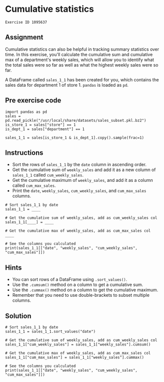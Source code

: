 
#  Cumulative statistics

```
Exercise ID 1095637
```

##  Assignment 

Cumulative statistics can also be helpful in tracking summary statistics over time. In this exercise, you'll calculate the cumulative sum and cumulative max of a department's weekly sales, which will allow you to identify what the total sales were so far as well as what the highest weekly sales were so far. 

A DataFrame called `sales_1_1` has been created for you, which contains the sales data for department 1 of store 1. `pandas` is loaded as `pd`.

##  Pre exercise code 

```
import pandas as pd
sales = pd.read_pickle("/usr/local/share/datasets/sales_subset.pkl.bz2")
is_store_1 = sales["store"] == 1
is_dept_1 = sales["department"] == 1

sales_1_1 = sales[is_store_1 & is_dept_1].copy().sample(frac=1)
```



##  Instructions 

- Sort the rows of `sales_1_1` by the `date` column in ascending order.
- Get the cumulative sum of `weekly_sales` and add it as a new column of `sales_1_1` called `cum_weekly_sales`.
- Get the cumulative maximum of `weekly_sales`, and add it as a column called `cum_max_sales`.
- Print the `date`, `weekly_sales`, `cum_weekly_sales`, and `cum_max_sales` columns.



```
# Sort sales_1_1 by date
sales_1_1 = ____

# Get the cumulative sum of weekly_sales, add as cum_weekly_sales col
sales_1_1[____] = ____

# Get the cumulative max of weekly_sales, add as cum_max_sales col
____

# See the columns you calculated
print(sales_1_1[["date", "weekly_sales", "cum_weekly_sales", "cum_max_sales"]])
```

##  Hints 

- You can sort rows of a DataFrame using `.sort_values()`.
- Use the `.cumsum()` method on a column to get a cumulative sum.
- Use the `.cummax()` method on a column to get the cumulative maximum.
- Remember that you need to use double-brackets to subset multiple columns.



##  Solution 

```
# Sort sales_1_1 by date
sales_1_1 = sales_1_1.sort_values("date")

# Get the cumulative sum of weekly_sales, add as cum_weekly_sales col
sales_1_1["cum_weekly_sales"] = sales_1_1["weekly_sales"].cumsum()

# Get the cumulative max of weekly_sales, add as cum_max_sales col
sales_1_1["cum_max_sales"] = sales_1_1["weekly_sales"].cummax()

# See the columns you calculated
print(sales_1_1[["date", "weekly_sales", "cum_weekly_sales", "cum_max_sales"]])
```


